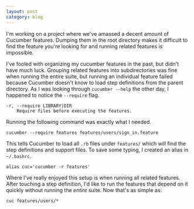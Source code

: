 ```yaml
---
layout: post
category: blog
---
```

I'm working on a project where we've amassed a decent amount of Cucumber
features. Dumping them in the root directory makes it difficult to find the
feature you're looking for and running related features is impossible.

I've fooled with organizing my cucumber features in the past, but didn't have
much luck. Grouping related features into subdirectories was fine when running
the entire suite, but running an individual feature failed because Cucumber
doesn't know to load step definitions from the parent directory. As I was
looking through `cucumber --help` the other day, I happened to notice the
`--require` flag.

    -r, --require LIBRARY|DIR
        Require files before executing the features.

Running the following command was exactly what I needed.

    cucumber --require features features/users/sign_in.feature

This tells Cucumber to load all `.rb` files under `features/` which will find
the step definitions and support files. To save some typing, I created an alias
in `~/.bashrc`.

    alias cuc='cucumber -r features'

Where I've really enjoyed this setup is when running all related features.
After touching a step definition, I'd like to run the features that depend on it
quickly without running the _entire_ suite. Now that's as simple as:

    cuc features/users/*


